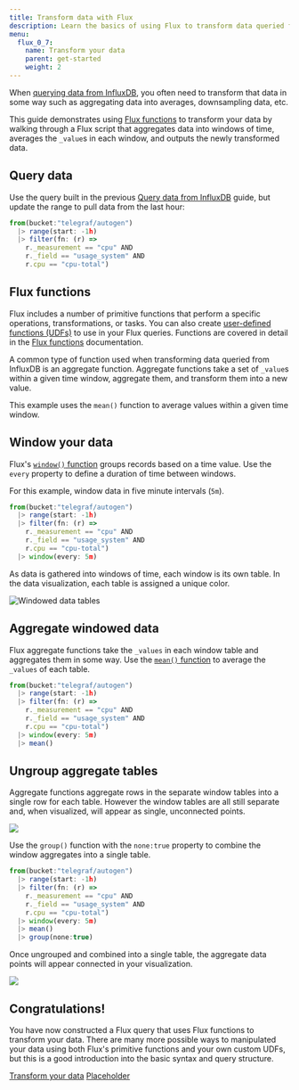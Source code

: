 ```yaml
---
title: Transform data with Flux
description: Learn the basics of using Flux to transform data queried from InfluxDB.
menu:
  flux_0_7:
    name: Transform your data
    parent: get-started
    weight: 2
---
```


When [querying data from InfluxDB](/flux/v0.7/introduction/getting-started/query-influxdb),
you often need to transform that data in some way such as aggregating data into averages,
downsampling data, etc.

This guide demonstrates using [Flux functions](#) to transform your data by walking through
a Flux script that aggregates data into windows of time, averages the `_value`s in each window,
and outputs the newly transformed data.

## Query data
Use the query built in the previous [Query data from InfluxDB](/platform/introduction/getting-started/query-influxdb)
guide, but update the range to pull data from the last hour:

```js
from(bucket:"telegraf/autogen")
  |> range(start: -1h)
  |> filter(fn: (r) =>
    r._measurement == "cpu" AND
    r._field == "usage_system" AND
    r.cpu == "cpu-total")
```

## Flux functions
Flux includes a number of primitive functions that perform a specific operations, transformations, or tasks.
You can also create [user-defined functions (UDFs)](#) to use in your Flux queries.
Functions are covered in detail in the [Flux functions](#) documentation.

A common type of function used when transforming data queried from InfluxDB is an aggregate function.
Aggregate functions take a set of `_value`s within a given time window, aggregate them, and transform
them into a new value.

This example uses the `mean()` function to average values within a given time window.

## Window your data
Flux's [`window()` function](#) groups records based on a time value.
Use the `every` property to define a duration of time between windows.

For this example, window data in five minute intervals (`5m`).

```js
from(bucket:"telegraf/autogen")
  |> range(start: -1h)
  |> filter(fn: (r) =>
    r._measurement == "cpu" AND
    r._field == "usage_system" AND
    r.cpu == "cpu-total")
  |> window(every: 5m)
```

As data is gathered into windows of time, each window is its own table.
In the data visualization, each table is assigned a unique color.

![Windowed data tables](/img/flux/flux-windowed-data.png)

## Aggregate windowed data
Flux aggregate functions take the `_values` in each window table and aggregates them in some way.
Use the [`mean()` function](#) to average the `_values` of each table.

```js
from(bucket:"telegraf/autogen")
  |> range(start: -1h)
  |> filter(fn: (r) =>
    r._measurement == "cpu" AND
    r._field == "usage_system" AND
    r.cpu == "cpu-total")
  |> window(every: 5m)
  |> mean()
```

## Ungroup aggregate tables
Aggregate functions aggregate rows in the separate window tables into a single row for each table.
However the window tables are all still separate and, when visualized, will appear as single, unconnected points.

![](/img/flux/flux-windowed-aggregates.png)

Use the `group()` function with the `none:true` property to combine the window aggregates into a single table.

```js
from(bucket:"telegraf/autogen")
  |> range(start: -1h)
  |> filter(fn: (r) =>
    r._measurement == "cpu" AND
    r._field == "usage_system" AND
    r.cpu == "cpu-total")
  |> window(every: 5m)
  |> mean()
  |> group(none:true)
```

Once ungrouped and combined into a single table, the aggregate data points will appear connected in your visualization.

![](/img/flux/flux-windowed-aggregates-ungrouped.png)


## Congratulations!
You have now constructed a Flux query that uses Flux functions to transform your data.
There are many more possible ways to manipulated your data using both Flux's primitive functions
and your own custom UDFs, but this is a good introduction into the basic syntax and query structure.

<div class="page-nav-btns">
  <a class="btn prev" href="/flux/v0.7/introduction/getting-started/query-influxdb/">Transform your data</a>
  <a class="btn next" href="#">Placeholder</a>
</div>
